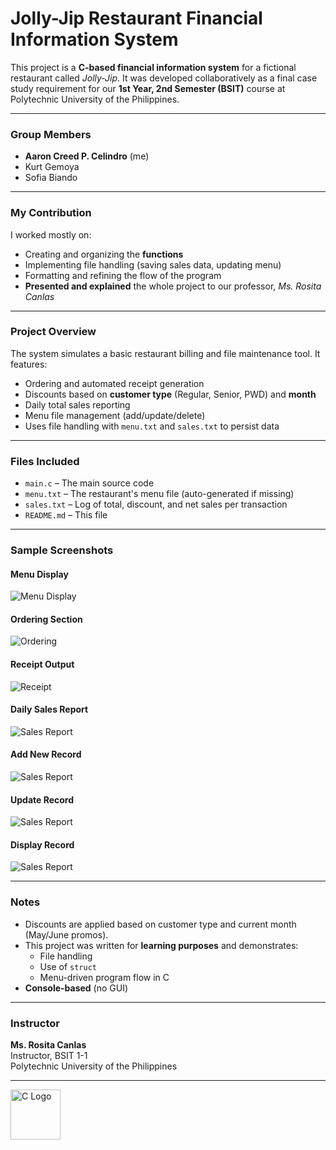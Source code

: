 # Jolly-Jip Restaurant Financial Information System

This project is a **C-based financial information system** for a fictional restaurant called *Jolly-Jip*. It was developed collaboratively as a final case study requirement for our **1st Year, 2nd Semester (BSIT)** course at Polytechnic University of the Philippines.

---

### Group Members
- **Aaron Creed P. Celindro** (me)
- Kurt Gemoya
- Sofia Biando

---

### My Contribution
I worked mostly on:
- Creating and organizing the **functions**
- Implementing file handling (saving sales data, updating menu)
- Formatting and refining the flow of the program
- **Presented and explained** the whole project to our professor, *Ms. Rosita Canlas*

---

### Project Overview

The system simulates a basic restaurant billing and file maintenance tool. It features:
- Ordering and automated receipt generation
- Discounts based on **customer type** (Regular, Senior, PWD) and **month**
- Daily total sales reporting
- Menu file management (add/update/delete)
- Uses file handling with `menu.txt` and `sales.txt` to persist data

---

### Files Included

- `main.c` – The main source code
- `menu.txt` – The restaurant's menu file (auto-generated if missing)
- `sales.txt` – Log of total, discount, and net sales per transaction
- `README.md` – This file

---

### Sample Screenshots

#### Menu Display
![Menu Display](menu_display.png)

#### Ordering Section
![Ordering](ordering_section.png)

#### Receipt Output
![Receipt](receipt_output.png)

#### Daily Sales Report
![Sales Report](daily_sales.png)

#### Add New Record
![Sales Report](New_Record.png)

#### Update Record
![Sales Report](Update_Record.png)

#### Display Record
![Sales Report](Display_Record.png)

---

### Notes

- Discounts are applied based on customer type and current month (May/June promos).
- This project was written for **learning purposes** and demonstrates:
  - File handling
  - Use of `struct`
  - Menu-driven program flow in C
- **Console-based** (no GUI)

---

### Instructor

**Ms. Rosita Canlas**  
Instructor, BSIT 1-1  
Polytechnic University of the Philippines

---

<img src="https://upload.wikimedia.org/wikipedia/commons/1/19/C_Logo.png" alt="C Logo" width="80"/>


